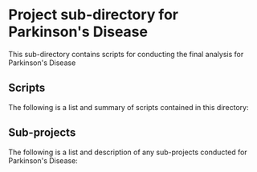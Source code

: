 # Project sub-directory for Parkinson's Disease
This sub-directory contains scripts for conducting the final analysis for Parkinson's Disease

## Scripts
The following is a list and summary of scripts contained in this directory:


## Sub-projects
The following is a list and description of any sub-projects conducted for Parkinson's Disease:
